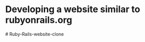 # Developing a website similar to rubyonrails.org
#   R u b y - R a i l s - w e b s i t e - c l o n e  
 